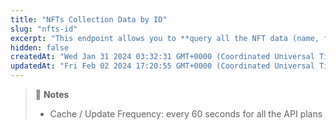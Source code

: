 ```yaml
---
title: "NFTs Collection Data by ID"
slug: "nfts-id"
excerpt: "This endpoint allows you to **query all the NFT data (name, floor price, 24 hr volume....) based on the nft collection id**."
hidden: false
createdAt: "Wed Jan 31 2024 03:32:31 GMT+0000 (Coordinated Universal Time)"
updatedAt: "Fri Feb 02 2024 17:20:55 GMT+0000 (Coordinated Universal Time)"
---
```

> 📘 **Notes**
> 
> - Cache / Update Frequency:  every 60 seconds for all the API plans
